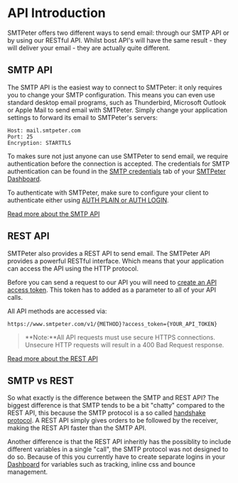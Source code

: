 # API Introduction

SMTPeter offers two different ways to send email: through our SMTP API or
by using our RESTful API. Whilst bost API's will have the same result - 
they will deliver your email - they are actually quite different. 

## SMTP API

The SMTP API is the easiest way to connect to SMTPeter: it only requires you
to change your SMTP configuration. This means you can even use standard 
desktop email programs, such as Thunderbird, Microsoft Outlook or 
Apple Mail to send email with SMTPeter. Simply change your application
 settings to forward its email to SMTPeter's servers:

    Host: mail.smtpeter.com
    Port: 25
    Encryption: STARTTLS

To makes sure not just anyone can use SMTPeter to send email, we require 
authentication before the connection is accepted. The credentials for 
SMTP authentication can be found in the [SMTP credentials](copernica-docs:SMTPeter/dashboard/smtp-credentials)
tab of your [SMTPeter Dashboard](copernica-docs:SMTPeter/dashboard/dashboard-overview).

To authenticate with SMTPeter, make sure to configure your client to authenticate either
using [AUTH PLAIN or AUTH LOGIN](https://en.wikipedia.org/wiki/SMTP_Authentication).

[Read more about the SMTP API](copernica-docs:SMTPeter/api-documentation/smtp-api)

## REST API

SMTPeter also provides a REST API to send email. The SMTPeter API provides a 
powerful RESTful interface.  Which means that your application can access 
the API using the HTTP protocol. 

Before you can send a request to our API you will need to 
[create an API access token](copernica-docs:SMTPeter/dashboard/rest-api-token "Create REST API token documentation").
This token has to added as a parameter to all of your API calls. 

All API methods are accessed via:

    https://www.smtpeter.com/v1/{METHOD}?access_token={YOUR_API_TOKEN}

 > **Note:**All API requests must use secure HTTPS connections. Unsecure HTTP requests will 
result in a 400 Bad Request response. 

[Read more about the REST API](copernica-docs:SMTPeter/api-documentation/rest-api)

## SMTP vs REST

So what exactly is the difference between the SMTP and REST API? The biggest difference
is that SMTP tends to be a bit "chatty" compared to the REST API, this because the SMTP protocol is
a so called [handshake protocol](https://en.wikipedia.org/wiki/Handshaking). A REST API simply gives 
orders to be followed by the receiver, making the REST API faster than the SMTP API. 

Another difference is that the REST API inheritly has the possiblity to include different variables 
in a single "call", the SMTP protocol was not designed to do so. Because of this you currently have to 
create separate logins in your [Dashboard](copernica-docs:SMTPeter/Dashboard/smtp-credentials) for
variables such as tracking, inline css and bounce management. 

<!---
## Which API should I use? 

@todo
-->
